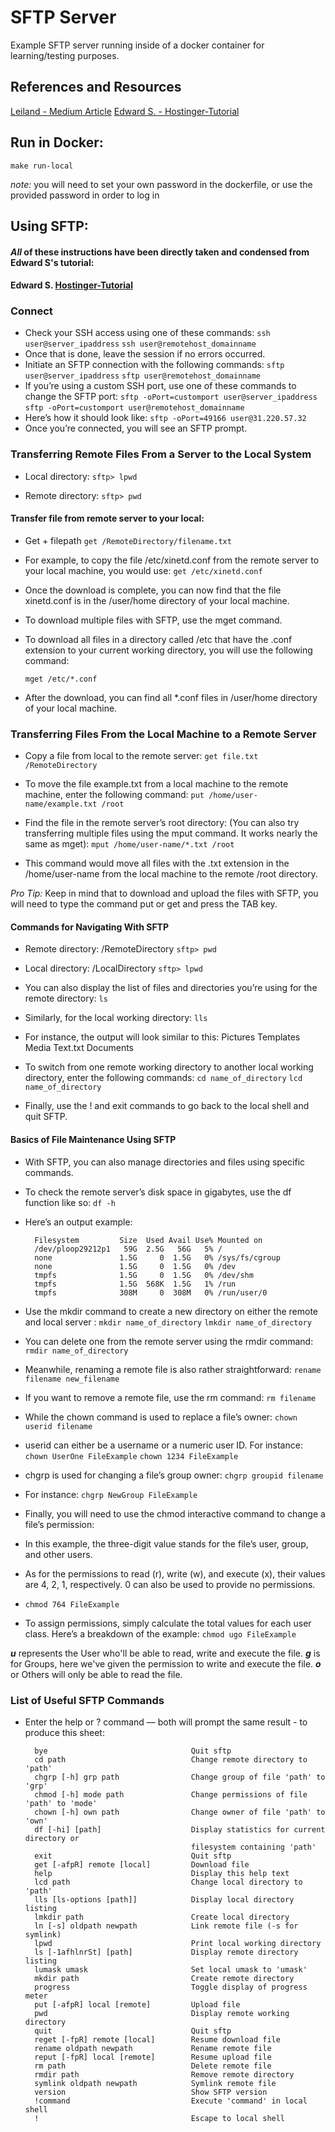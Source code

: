 # SFTP Server 

Example SFTP server running inside of a docker container for learning/testing purposes. 

## References and Resources

[Leiland - Medium Article](https://medium.com/@lejiend/create-sftp-container-using-docker-e6f099762e42)
[Edward S. - Hostinger-Tutorial](https://www.hostinger.my/tutorials/how-to-use-sftp-to-safely-transfer-files/)

## Run in Docker:

`make run-local`

_note:_ you will need to set your own password in the dockerfile, or use the provided password in order to log in

## Using SFTP: 

#### **_All_ of these instructions have been directly taken and condensed from Edward S's tutorial:**

#### Edward S. [Hostinger-Tutorial](https://www.hostinger.my/tutorials/how-to-use-sftp-to-safely-transfer-files/)

### Connect

- Check your SSH access using one of these commands:
  `ssh user@server_ipaddress` 
  `ssh user@remotehost_domainname`
- Once that is done, leave the session if no errors occurred.
- Initiate an SFTP connection with the following commands:
  `sftp user@server_ipaddress`
  `sftp user@remotehost_domainname`
- If you’re using a custom SSH port, use one of these commands to change the SFTP port:
  `sftp -oPort=customport user@server_ipaddress`
  `sftp -oPort=customport user@remotehost_domainname`
- Here’s how it should look like:
  `sftp -oPort=49166 user@31.220.57.32`
- Once you’re connected, you will see an SFTP prompt.

### Transferring Remote Files From a Server to the Local System
- Local directory:
  `sftp> lpwd`
  
- Remote directory:
  `sftp> pwd`

#### Transfer file from remote server to your local:
- Get + filepath
    `get /RemoteDirectory/filename.txt`

- For example, to copy the file /etc/xinetd.conf from the remote server to your local machine, you would use:
    `get /etc/xinetd.conf`

 - Once the download is complete, you can now find that the file xinetd.conf is in the /user/home directory of your local machine.

- To download multiple files with SFTP, use the mget command. 
- To download all files in a directory called /etc that have the .conf extension to your current working directory, you will use the following command:

  `mget /etc/*.conf`

- After the download, you can find all *.conf files in /user/home directory of your local machine.

### Transferring Files From the Local Machine to a Remote Server
- Copy a file from local to the remote server:
`get file.txt /RemoteDirectory`

- To move the file example.txt from a local machine to the remote machine, enter the following command:
`put /home/user-name/example.txt /root`

- Find the file in the remote server’s root directory: (You can also try transferring multiple files using the mput command. It works nearly the same as mget):
`mput /home/user-name/*.txt /root`

- This command would move all files with the .txt extension in the /home/user-name from the local machine to the remote /root directory.

_Pro Tip:_  Keep in mind that to download and upload the files with SFTP, you will need to type the command put or get and press the TAB key.

#### Commands for Navigating With SFTP
- Remote directory: /RemoteDirectory
    `sftp> pwd`


- Local directory: /LocalDirectory
    `sftp> lpwd`

- You can also display the list of files and directories you’re using for the remote directory:
`ls`

- Similarly, for the local working directory:
`lls`

- For instance, the output will look similar to this:
Pictures     Templates     Media     Text.txt     Documents

- To switch from one remote working directory to another local working directory, enter the following commands:
`cd name_of_directory`
`lcd name_of_directory`

- Finally, use the ! and exit commands to go back to the local shell and quit SFTP.

#### Basics of File Maintenance Using SFTP
- With SFTP, you can also manage directories and files using specific commands.

- To check the remote server’s disk space in gigabytes, use the df function like so:
`df -h`
- Here’s an output example:

        Filesystem         Size  Used Avail Use% Mounted on
        /dev/ploop29212p1   59G  2.5G   56G   5% /
        none               1.5G     0  1.5G   0% /sys/fs/cgroup
        none               1.5G     0  1.5G   0% /dev
        tmpfs              1.5G     0  1.5G   0% /dev/shm
        tmpfs              1.5G  568K  1.5G   1% /run
        tmpfs              308M     0  308M   0% /run/user/0

- Use the mkdir command to create a new directory on either the remote and local server :
`mkdir name_of_directory`
`lmkdir name_of_directory`

- You can delete one from the remote server using the rmdir command:
`rmdir name_of_directory`

- Meanwhile, renaming a remote file is also rather straightforward:
`rename filename new_filename`

- If you want to remove a remote file, use the rm command:
`rm filename`

- While the chown command is used to replace a file’s owner:
`chown userid filename`

- userid can either be a username or a numeric user ID. For instance:
`chown UserOne FileExample`
`chown 1234 FileExample`

- chgrp is used for changing a file’s group owner:
`chgrp groupid filename`

- For instance:
`chgrp NewGroup FileExample`

- Finally, you will need to use the chmod interactive command to change a file’s permission:
- In this example, the three-digit value stands for the file’s user, group, and other users.
- As for the permissions to read (r), write (w), and execute (x), their values are 4, 2, 1, respectively. 0 can also be used to provide no permissions.
- `chmod 764 FileExample`

- To assign permissions, simply calculate the total values for each user class. Here’s a breakdown of the example:
`chmod ugo FileExample`

***u*** represents the User who'll be able to read, write and execute the file.
***g*** is for Groups, here we've given the permission to write and execute the file.
***o*** or Others will only be able to read the file.

### List of Useful SFTP Commands
- Enter the help or ? command — both will prompt the same result - to produce this sheet:

        bye                                Quit sftp
        cd path                            Change remote directory to 'path'
        chgrp [-h] grp path                Change group of file 'path' to 'grp'
        chmod [-h] mode path               Change permissions of file 'path' to 'mode'
        chown [-h] own path                Change owner of file 'path' to 'own'
        df [-hi] [path]                    Display statistics for current directory or
                                           filesystem containing 'path'
        exit                               Quit sftp
        get [-afpR] remote [local]         Download file
        help                               Display this help text
        lcd path                           Change local directory to 'path'
        lls [ls-options [path]]            Display local directory listing
        lmkdir path                        Create local directory
        ln [-s] oldpath newpath            Link remote file (-s for symlink)
        lpwd                               Print local working directory
        ls [-1afhlnrSt] [path]             Display remote directory listing
        lumask umask                       Set local umask to 'umask'
        mkdir path                         Create remote directory
        progress                           Toggle display of progress meter
        put [-afpR] local [remote]         Upload file
        pwd                                Display remote working directory
        quit                               Quit sftp
        reget [-fpR] remote [local]        Resume download file
        rename oldpath newpath             Rename remote file
        reput [-fpR] local [remote]        Resume upload file
        rm path                            Delete remote file
        rmdir path                         Remove remote directory
        symlink oldpath newpath            Symlink remote file
        version                            Show SFTP version
        !command                           Execute 'command' in local shell
        !                                  Escape to local shell
